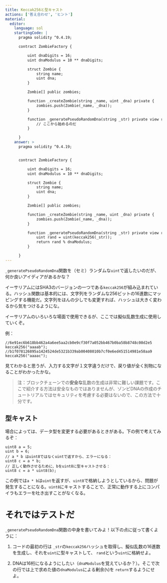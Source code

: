 ```yaml
---
title: Keccak256と型キャスト
actions: ['答え合わせ', 'ヒント']
material:
  editor:
    language: sol
    startingCode: |
      pragma solidity ^0.4.19;

      contract ZombieFactory {

          uint dnaDigits = 16;
          uint dnaModulus = 10 ** dnaDigits;

          struct Zombie {
              string name;
              uint dna;
          }

          Zombie[] public zombies;

          function _createZombie(string _name, uint _dna) private {
              zombies.push(Zombie(_name, _dna));
          } 

          function _generatePseudoRandomDna(string _str) private view returns (uint) {
              // ここから始めるのだ
          }

      }
    answer: >
      pragma solidity ^0.4.19;


      contract ZombieFactory {

          uint dnaDigits = 16;
          uint dnaModulus = 10 ** dnaDigits;

          struct Zombie {
              string name;
              uint dna;
          }

          Zombie[] public zombies;

          function _createZombie(string _name, uint _dna) private {
              zombies.push(Zombie(_name, _dna));
          } 

          function _generatePseudoRandomDna(string _str) private view returns (uint) {
              uint rand = uint(keccak256(_str));
              return rand % dnaModulus;
          }

      }
---
```


`_generatePseudoRandomDna`関数を（セミ）ランダムな`uint`で返したいのだが、何か良いアイディアがあるかな？

イーサリアムにはSHA3のバージョンの一つである`keccak256`が組み込まれている。ハッシュ関数は基本的には、文字列をランダムな256ビットの16進数にマッピングする機能だ。文字列をほんの少しでも変更すれば、ハッシュは大きく変わるから気をつけるようにな。

イーサリアムのいろいろな場面で使用できるが、ここでは擬似乱数生成に使用していくぞ。

例：

```
//6e91ec6b618bb462a4a6ee5aa2cb0e9cf30f7a052bb467b0ba58b8748c00d2e5
keccak256("aaaab");
//b1f078126895a1424524de5321b339ab00408010b7cf0e6ed451514981e58aa9
keccak256("aaaac");
```

見てわかると思うが、入力する文字が１文字違うだけで、戻り値が全く別物になることがわかったかな。

> 注：ブロックチェーンでの**安全な**乱数の生成は非常に難しい課題です。ここで紹介する方法は安全なものではありませんが、ゾンビDNAの作成のチュートリアルではセキュリティを考慮する必要はないので、この方法で十分です。

## 型キャスト

場合によっては、データ型を変更する必要があるときがある。下の例で考えてみるぞ：

```
uint8 a = 5;
uint b = 6;
// a * b はuint8ではなくuintで返すから、エラーになる：
uint8 c = a * b; 
// 正しく動作させるために、bをuint8に型キャストさせる：
uint8 c = a * uint8(b); 
```

この例では`a * b`は`uint`を返すが、`uint8`で格納しようとしているから、問題が発生することになる。`uint8`にキャストすることで、正常に動作する上にコンパイラもエラーを吐き出すことがなくなる。

# それではテストだ

`_generatePseudoRandomDna`関数の中身を書いてみよ！以下の点に従って書くように：

1. コードの最初の行は `_str`の`keccak256`ハッシュを取得し、擬似乱数の16進数を生成し、それを`uint`に型キャストして、 `rand`という`uint`に格納せよ。

2. DNAは16桁になるようにしたい（`dnaModulus`を覚えているか？）。そこで次の行では上で求めた値の`dnaModulus`による剰余(`%`)を `return`するようにせよ。
